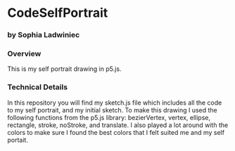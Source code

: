 # CodeSelfPortrait
### by Sophia Ladwiniec 

### Overview
This is my self portrait drawing in p5.js. 


### Technical Details 
In this repository you will find my sketch.js file which includes all the code to my self portrait, and my initial sketch. To make this drawing I used the following functions from the p5.js library: bezierVertex, vertex, ellipse, rectangle, stroke, noStroke, and translate. I also played a lot around with the colors to make sure I found the best colors that I felt suited me and my self portait. 
